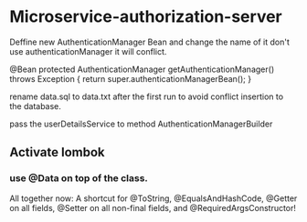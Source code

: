# Microservice-authorization-server

 
Deffine new AuthenticationManager Bean and change the name of it don't use authenticationManager it will conflict.

@Bean
    protected AuthenticationManager getAuthenticationManager() throws Exception {
        return super.authenticationManagerBean();
    }
    

rename data.sql to data.txt after the first run to avoid conflict insertion to the database.
  
  
 pass the userDetailsService to method AuthenticationManagerBuilder
 
## Activate lombok 
### use @Data on top of the class.

All together now: A shortcut for @ToString, @EqualsAndHashCode, @Getter on all fields, @Setter on all non-final fields, and @RequiredArgsConstructor!